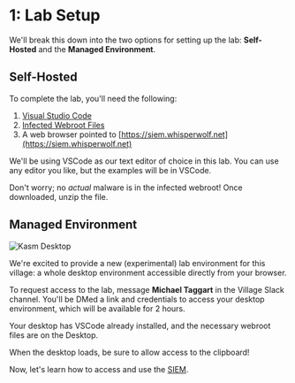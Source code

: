 # 1: Lab Setup

We'll break this down into the two options for setting up the lab: **Self-Hosted** and the **Managed Environment**.

## Self-Hosted

To complete the lab, you'll need the following:

1. [Visual Studio Code](https://code.visualstudio.com)
2. [Infected Webroot Files](https://whisperwolf.net/webroot.zip)
3. A web browser pointed to [https://siem.whisperwolf.net](https://siem.whisperwolf.net)

We'll be using VSCode as our text editor of choice in this lab. You can use any editor you like, but the examples will be in VSCode. 

Don't worry; no _actual_ malware is in the infected webroot! Once downloaded, unzip the file.


## Managed Environment

![Kasm Desktop](/img/kasm.png)

We're excited to provide a new (experimental) lab environment for this village: a whole desktop environment accessible directly from your browser.

To request access to the lab, message **Michael Taggart** in the Village Slack channel. You'll be DMed a link and credentials to access your desktop environment, which will be available for 2 hours.

Your desktop has VSCode already installed, and the necessary webroot files are on the Desktop.

When the desktop loads, be sure to allow access to the clipboard!

Now, let's learn how to access and use the [SIEM](2-siem.md).